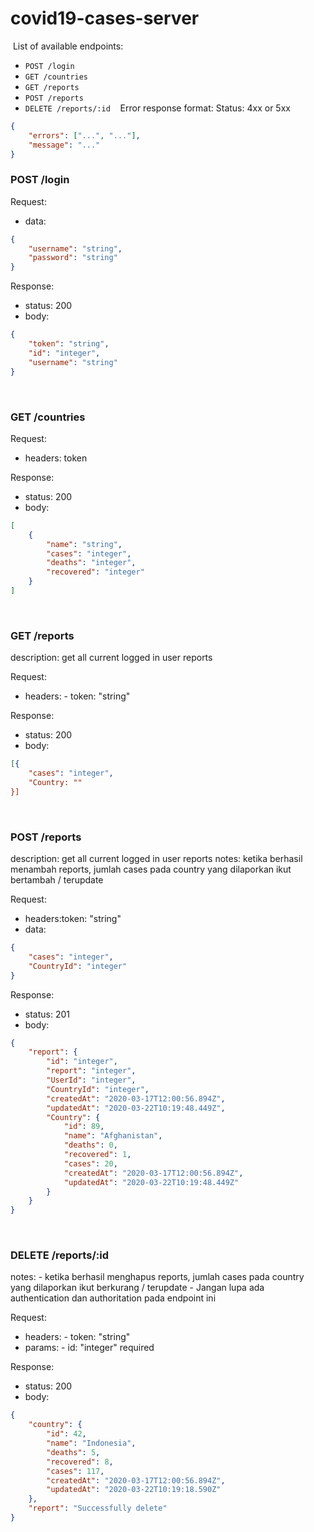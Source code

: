 # covid19-cases-server

​
List of available endpoints:
​

- `POST /login`
  ​
- `GET /countries`
- `GET /reports`
- `POST /reports`
- `DELETE /reports/:id`
  ​
  ​
  ​
  Error response format:
  Status: 4xx or 5xx
  ​

```json
{
	"errors": ["...", "..."],
	"message": "..."
}
```

### POST /login

Request:

- data:

```json
{
	"username": "string",
	"password": "string"
}
```

Response:

- status: 200
- body:
  ​

```json
{
	"token": "string",
	"id": "integer",
	"username": "string"
}
```

​

### GET /countries

Request:

- headers: token

Response:

- status: 200
- body:

```json
[
	{
		"name": "string",
		"cases": "integer",
		"deaths": "integer",
		"recovered": "integer"
	}
]
```

​

### GET /reports

description: get all current logged in user reports
​

Request:

- headers: - token: "string"

Response:

- status: 200
- body:
  ​

```json
[{
    "cases": "integer",
    "Country: ""
}]
```

​

### POST /reports

description: get all current logged in user reports
notes: ketika berhasil menambah reports, jumlah cases pada country yang dilaporkan ikut bertambah / terupdate
​

Request:

- headers:token: "string"
- data:

```json
{
    "cases": "integer",
    "CountryId": "integer"
}
```

​Response:

- status: 201
- body:
  ​

```json
{
	"report": {
		"id": "integer",
		"report": "integer",
		"UserId": "integer",
		"CountryId": "integer",
		"createdAt": "2020-03-17T12:00:56.894Z",
		"updatedAt": "2020-03-22T10:19:48.449Z",
		"Country": {
			"id": 89,
			"name": "Afghanistan",
			"deaths": 0,
			"recovered": 1,
			"cases": 20,
			"createdAt": "2020-03-17T12:00:56.894Z",
			"updatedAt": "2020-03-22T10:19:48.449Z"
		}
	}
}
```

​

### DELETE /reports/:id

notes: - ketika berhasil menghapus reports, jumlah cases pada country yang dilaporkan ikut berkurang / terupdate - Jangan lupa ada authentication dan authoritation pada endpoint ini
​

Request:

- headers: - token: "string"
- params: - id: "integer" required

Response:

- status: 200
- body:
  ​

```json
{
	"country": {
		"id": 42,
		"name": "Indonesia",
		"deaths": 5,
		"recovered": 8,
		"cases": 117,
		"createdAt": "2020-03-17T12:00:56.894Z",
		"updatedAt": "2020-03-22T10:19:18.590Z"
	},
	"report": "Successfully delete"
}
```
